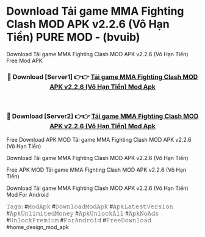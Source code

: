 # Download Tải game MMA Fighting Clash MOD APK v2.2.6 (Vô Hạn Tiền) PURE MOD - (bvuib)
Download Tải game MMA Fighting Clash MOD APK v2.2.6 (Vô Hạn Tiền) Free Mod APK

<div align="center">
<h3>🔴 Download [Server1] 👉👉 <a href="https://apk-comot.site?title=Tải_game_MMA_Fighting_Clash_MOD_APK_v2.2.6_(Vô_Hạn_Tiền)">Tải game MMA Fighting Clash MOD APK v2.2.6 (Vô Hạn Tiền) Mod Apk</a></h3><br>

<h3>🔴 Download [Server2] 👉👉 <a href="https://apk-comot.site?title=Tải_game_MMA_Fighting_Clash_MOD_APK_v2.2.6_(Vô_Hạn_Tiền)">Tải game MMA Fighting Clash MOD APK v2.2.6 (Vô Hạn Tiền) Mod Apk</a></h3>
</div>


Free Download APK MOD Tải game MMA Fighting Clash MOD APK v2.2.6 (Vô Hạn Tiền)

Download Tải game MMA Fighting Clash MOD APK v2.2.6 (Vô Hạn Tiền) 

Free APK MOD Tải game MMA Fighting Clash MOD APK v2.2.6 (Vô Hạn Tiền) 

Download Tải game MMA Fighting Clash MOD APK v2.2.6 (Vô Hạn Tiền) Mod For Android

𝚃𝚊𝚐𝚜: #𝙼𝚘𝚍𝙰𝚙𝚔 #𝙳𝚘𝚠𝚗𝚕𝚘𝚊𝚍𝙼𝚘𝚍𝙰𝚙𝚔 #𝙰𝚙𝚔𝙻𝚊𝚝𝚎𝚜𝚝𝚅𝚎𝚛𝚜𝚒𝚘𝚗 #𝙰𝚙𝚔𝚄𝚗𝚕𝚒𝚖𝚒𝚝𝚎𝚍𝙼𝚘𝚗𝚎𝚢 #𝙰𝚙𝚔𝚄𝚗𝚕𝚘𝚌𝚔𝙰𝚕𝚕 #𝙰𝚙𝚔𝙽𝚘𝙰𝚍𝚜 #𝚄𝚗𝚕𝚘𝚌𝚔𝙿𝚛𝚎𝚖𝚒𝚞𝚖 #𝙵𝚘𝚛𝙰𝚗𝚍𝚛𝚘𝚒𝚍 #𝙵𝚛𝚎𝚎𝙳𝚘𝚠𝚗𝚕𝚘𝚊𝚍 #home_design_mod_apk